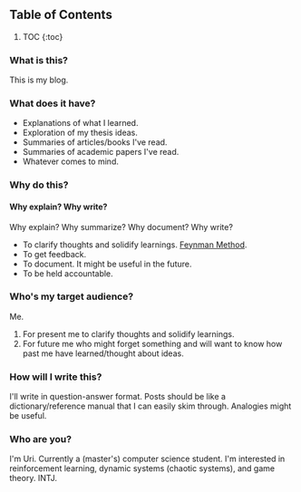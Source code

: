 ## Table of Contents
1. TOC
{:toc}

### What is this?
This is my blog.

### What does it have?
- Explanations of what I learned.
- Exploration of my thesis ideas.
- Summaries of articles/books I've read.
- Summaries of academic papers I've read.
- Whatever comes to mind.

### Why do this?
#### Why explain? Why write?
Why explain? Why summarize? Why document? Why write?
- To clarify thoughts and solidify learnings. [Feynman Method](https://collegeinfogeek.com/feynman-technique/).
- To get feedback.
- To document. It might be useful in the future.
- To be held accountable.

### Who's my target audience?
Me. 
1. For present me to clarify thoughts and solidify learnings.
2. For future me who might forget something and will want to know how past me have learned/thought about ideas.

### How will I write this?
I'll write in question-answer format. Posts should be like a dictionary/reference manual that I can easily skim through. Analogies might be useful.

### Who are you?
I'm Uri. Currently a (master's) computer science student. I'm interested in reinforcement learning, dynamic systems (chaotic systems), and game theory. INTJ.
